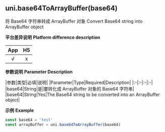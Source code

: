 ## uni.base64ToArrayBuffer(base64)

将 Base64 字符串转成 ArrayBuffer 对象
Convert Base64 string into ArrayBuffer object

**平台差异说明**
**Platform difference description**

|App|H5|
|:-:|:-:|
|√|x|

**参数说明**
**Parameter Description**

|参数|类型|必填|说明|
|Parameter|Type|Required|Description|
|:-|:-|:-|:-|
|base64|String|是|要转化成 ArrayBuffer 对象的 Base64 字符串|
|base64|String|Yes|The Base64 string to be converted into an ArrayBuffer object|

**示例**
**Example**

```javascript
const base64 = 'test'
const arrayBuffer = uni.base64ToArrayBuffer(base64)
```